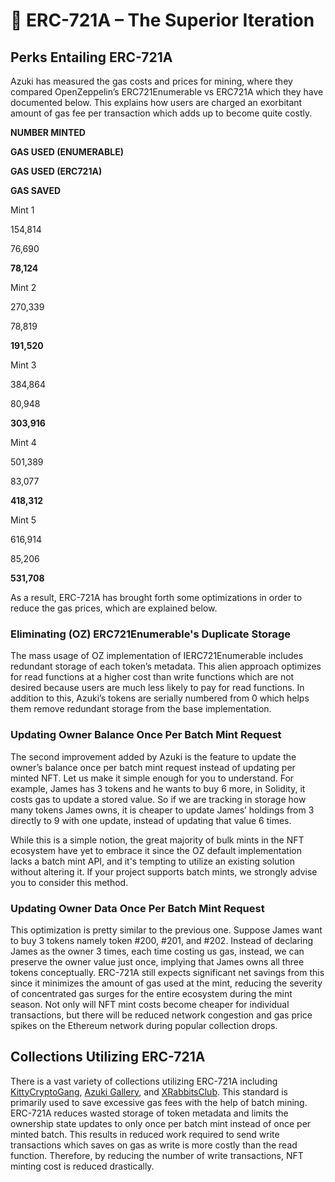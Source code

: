 # 💜 ERC-721A – The Superior Iteration

## Perks Entailing ERC-721A

Azuki has measured the gas costs and prices for mining, where they compared OpenZeppelin’s ERC721Enumerable vs ERC721A which they have documented below. This explains how users are charged an exorbitant amount of gas fee per transaction which adds up to become quite costly.

**NUMBER MINTED**

**GAS USED (ENUMERABLE)**

**GAS USED (ERC721A)**

**GAS SAVED**

Mint 1

154,814

76,690

**78,124**

Mint 2

270,339

78,819

**191,520**

Mint 3

384,864

80,948

**303,916**

Mint 4

501,389

83,077

**418,312**

Mint 5

616,914

85,206

**531,708**

As a result, ERC-721A has brought forth some optimizations in order to reduce the gas prices, which are explained below.

### Eliminating (OZ) ERC721Enumerable's Duplicate Storage

The mass usage of OZ implementation of IERC721Enumerable includes redundant storage of each token’s metadata. This alien approach optimizes for read functions at a higher cost than write functions which are not desired because users are much less likely to pay for read functions. In addition to this, Azuki’s tokens are serially numbered from 0 which helps them remove redundant storage from the base implementation.

### Updating Owner Balance Once Per Batch Mint Request

The second improvement added by Azuki is the feature to update the owner’s balance once per batch mint request instead of updating per minted NFT. Let us make it simple enough for you to understand. For example, James has 3 tokens and he wants to buy 6 more, in Solidity, it costs gas to update a stored value. So if we are tracking in storage how many tokens James owns, it is cheaper to update James’ holdings from 3 directly to 9 with one update, instead of updating that value 6 times.

While this is a simple notion, the great majority of bulk mints in the NFT ecosystem have yet to embrace it since the OZ default implementation lacks a batch mint API, and it's tempting to utilize an existing solution without altering it. If your project supports batch mints, we strongly advise you to consider this method.

### Updating Owner Data Once Per Batch Mint Request

This optimization is pretty similar to the previous one. Suppose James want to buy 3 tokens namely token #200, #201, and #202. Instead of declaring James as the owner 3 times, each time costing us gas, instead, we can preserve the owner value just once, implying that James owns all three tokens conceptually. ERC-721A still expects significant net savings from this since it minimizes the amount of gas used at the mint, reducing the severity of concentrated gas surges for the entire ecosystem during the mint season. Not only will NFT mint costs become cheaper for individual transactions, but there will be reduced network congestion and gas price spikes on the Ethereum network during popular collection drops.

## Collections Utilizing ERC-721A

There is a vast variety of collections utilizing ERC-721A including  [KittyCryptoGang](https://www.kittycryptogang.com/),  [Azuki Gallery](https://www.azuki.com/gallery), and  [XRabbitsClub](https://xrabbits.club/). This standard is primarily used to save excessive gas fees with the help of batch mining. ERC-721A reduces wasted storage of token metadata and limits the ownership state updates to only once per batch mint instead of once per minted batch. This results in reduced work required to send write transactions which saves on gas as write is more costly than the read function. Therefore, by reducing the number of write transactions, NFT minting cost is reduced drastically.